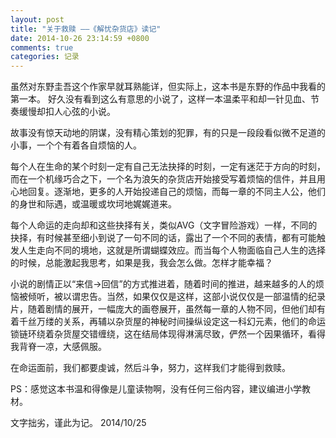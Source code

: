 ```yaml
---
layout: post
title: "关于救赎 ——《解忧杂货店》读记"
date: 2014-10-26 23:14:59 +0800
comments: true
categories: 记录
---
```


虽然对东野圭吾这个作家早就耳熟能详，但实际上，这本书是东野的作品中我看的第一本。
好久没有看到这么有意思的小说了，这样一本温柔平和却一针见血、节奏缓慢却扣人心弦的小说。

故事没有惊天动地的阴谋，没有精心策划的犯罪，有的只是一段段看似微不足道的小事，一个个有着各自烦恼的人。

每个人在生命的某个时刻一定有自己无法抉择的时刻，一定有迷茫于方向的时刻，而在一个机缘巧合之下，一个名为浪矢的杂货店开始接受写着烦恼的信件，并且用心地回复。逐渐地，更多的人开始投递自己的烦恼，而每一章的不同主人公，他们的身世和际遇，或温暖或坎坷地娓娓道来。

每个人命运的走向却和这些抉择有关，类似AVG（文字冒险游戏）一样，不同的抉择，有时候甚至细小到说了一句不同的话，露出了一个不同的表情，都有可能触发人生走向不同的境地，这就是所谓蝴蝶效应。而当每个人物面临自己人生的选择的时候，总能激起我思考，如果是我，我会怎么做。怎样才能幸福？

小说的剧情正以“来信->回信”的方式推进着，随着时间的推进，越来越多的人的烦恼被倾听，被以谓忠告。当然，如果仅仅是这样，这部小说仅仅是一部温情的纪录片，随着剧情的展开，一幅庞大的画卷展开，虽然每一章的人物不同，但他们却有着千丝万缕的关系，再辅以杂货屋的神秘时间操纵设定这一科幻元素，他们的命运锁链环绕着杂货屋交错缠绕，这在结局体现得淋漓尽致，俨然一个因果循环，看得我背脊一凉，大感佩服。

在命运面前，我们都要虔诚，然后斗争，努力，这样我们才能得到救赎。

PS：感觉这本书温和得像是儿童读物啊，没有任何三俗内容，建议编进小学教材。

文字拙劣，谨此为记。
2014/10/25